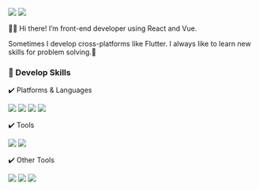 <span><img src="https://img.shields.io/badge/Blog-03C75A?style=flat-square&logo=Naver&logoColor=white"/></span>
<span><img src="https://img.shields.io/badge/andy703744@gmail.com-EA4335?style=flat-square&logo=Gmail&logoColor=white"/></span><p></p>
👋🏻 Hi there! I’m front-end developer using React and Vue.<p></p>
Sometimes I develop cross-platforms like Flutter.
I always like to learn new skills for problem solving.💜
 <p></p>
  
### 💪 Develop Skills
✔️ Platforms & Languages<p></p>
<span><img src="https://img.shields.io/badge/React-61DAFB?style=flat-square&logo=React&logoColor=white"/></span>
<span><img src="https://img.shields.io/badge/Vue-4FC08D?style=flat-square&logo=Vue.js&logoColor=white"/></span>
<span><img src="https://img.shields.io/badge/Flutter-02569B?style=flat-square&logo=Flutter&logoColor=white"/></span>
<span><img src="https://img.shields.io/badge/JavaScript-F7DF1E?style=flat-square&logo=JavaScript&logoColor=black"/></span>
<p></p>
✔️ Tools<p></p>
<span><img src="https://img.shields.io/badge/Git-F05032?style=flat-square&logo=Git&logoColor=white"/></span>
<span><img src="https://img.shields.io/badge/Visual Studio Code-007ACC?style=flat-square&logo=Visual Studio Code&logoColor=white"/></span><p></p>
<p></p>
✔️ Other Tools<p></p>
<span><img src="https://img.shields.io/badge/Notion-000000?style=flat-square&logo=Notion&logoColor=white"/></span>
<span><img src="https://img.shields.io/badge/Adobe Photoshop-31A8FF?style=flat-square&logo=Adobe Photoshop&logoColor=white"/></span>
<span><img src="https://img.shields.io/badge/Adobe Illustrator-FF9A00?style=flat-square&logo=Adobe Illustrator&logoColor=white"/></span>
